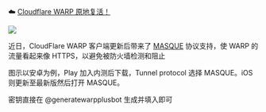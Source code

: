 ☁️ [Cloudflare WARP 原地复活！](https://one.one.one.one/)

![](https://pic.superbed.cc/item/66f25edd991d0115df7872a4.jpg)


近日，CloudFlare WARP 客户端更新后带来了 [MASQUE](https://blog.cloudflare.com/zero-trust-warp-with-a-masque/) 协议支持，使 WARP 的流量看起来像 HTTPS，以避免被防火墙检测和阻止

图示以安卓为例，Play 加入内测后下载，Tunnel protocol 选择 MASQUE。iOS 则更新至最新版然后打开 MASQUE。

密钥直接在 @generatewarpplusbot 生成并填入即可

